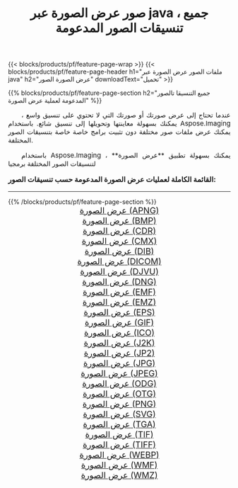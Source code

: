 ﻿---
title: صور عرض الصورة عبر java ، جميع تنسيقات الصور المدعومة 
weight: 3920
url: /ar/java/viewer/ 
lang: ar
langdirlevel: 2
locales: zh-hans,ja,it,ru,de,es,fr,nl,id,lt,pl,pt,vi,tr,ko,zh-hant,ar,hi,th,sv,cs,uk,he
description: باستخدام Aspose.Imaging يمكنك بسهولة عرض الصورة الصور عبر java
---

{{< blocks/products/pf/feature-page-wrap >}}
{{< blocks/products/pf/feature-page-header h1="ملفات الصور عرض الصورة عبر java" h2="عرض الصورة الصور" downloadText="تحميل" >}}


{{% blocks/products/pf/feature-page-section  h2="جميع التنسيقا تالصور  المدعومة لعملية عرض الصورة" %}}
<p align="justify" style="text-indent:2em;font-size:15px;">
عندما تحتاج إلى عرض صورتك أو صورتك التي لا تحتوي على تنسيق واسع ، يمكنك بسهولة معاينتها وتحويلها إلى تنسيق شائع. باستخدام Aspose.Imaging يمكنك عرض ملفات صور مختلفة دون تثبيت برامج خاصة خاصة بتنسيقات الصور المختلفة.
</p>
<p align="justify" style="text-indent:2em;font-size:15px;">
باستخدام Aspose.Imaging ، يمكنك بسهولة تطبيق **عرض الصورة** لتنسيقات الصور المختلفة برمجيا
</p>
<h3 style="margin-top:16px;">
القائمة الكاملة لعمليات عرض الصورة المدعومة حسب تنسيقات الصور:
</h3>
<hr/>
{{% /blocks/products/pf/feature-page-section %}}
<div class="container-fluid productfamilypage bg-gray">
    <div class="convertypes bg-gray agp-content section">
        <div class="container">
		<div class="row other-converters" style="gap: 10px;font-size: 19px;text-align:center;">
		    <div class='col-md-3 other-converter remove-lp remove-rp'><a href="/imaging/ar/java/viewer/apng/" style="padding:15px;">عرض الصورة (APNG)</a></div><div class='col-md-3 other-converter remove-lp remove-rp'><a href="/imaging/ar/java/viewer/bmp/" style="padding:15px;">عرض الصورة (BMP)</a></div><div class='col-md-3 other-converter remove-lp remove-rp'><a href="/imaging/ar/java/viewer/cdr/" style="padding:15px;">عرض الصورة (CDR)</a></div><div class='col-md-3 other-converter remove-lp remove-rp'><a href="/imaging/ar/java/viewer/cmx/" style="padding:15px;">عرض الصورة (CMX)</a></div><div class='col-md-3 other-converter remove-lp remove-rp'><a href="/imaging/ar/java/viewer/dib/" style="padding:15px;">عرض الصورة (DIB)</a></div><div class='col-md-3 other-converter remove-lp remove-rp'><a href="/imaging/ar/java/viewer/dicom/" style="padding:15px;">عرض الصورة (DICOM)</a></div><div class='col-md-3 other-converter remove-lp remove-rp'><a href="/imaging/ar/java/viewer/djvu/" style="padding:15px;">عرض الصورة (DJVU)</a></div><div class='col-md-3 other-converter remove-lp remove-rp'><a href="/imaging/ar/java/viewer/dng/" style="padding:15px;">عرض الصورة (DNG)</a></div><div class='col-md-3 other-converter remove-lp remove-rp'><a href="/imaging/ar/java/viewer/emf/" style="padding:15px;">عرض الصورة (EMF)</a></div><div class='col-md-3 other-converter remove-lp remove-rp'><a href="/imaging/ar/java/viewer/emz/" style="padding:15px;">عرض الصورة (EMZ)</a></div><div class='col-md-3 other-converter remove-lp remove-rp'><a href="/imaging/ar/java/viewer/eps/" style="padding:15px;">عرض الصورة (EPS)</a></div><div class='col-md-3 other-converter remove-lp remove-rp'><a href="/imaging/ar/java/viewer/gif/" style="padding:15px;">عرض الصورة (GIF)</a></div><div class='col-md-3 other-converter remove-lp remove-rp'><a href="/imaging/ar/java/viewer/ico/" style="padding:15px;">عرض الصورة (ICO)</a></div><div class='col-md-3 other-converter remove-lp remove-rp'><a href="/imaging/ar/java/viewer/j2k/" style="padding:15px;">عرض الصورة (J2K)</a></div><div class='col-md-3 other-converter remove-lp remove-rp'><a href="/imaging/ar/java/viewer/jp2/" style="padding:15px;">عرض الصورة (JP2)</a></div><div class='col-md-3 other-converter remove-lp remove-rp'><a href="/imaging/ar/java/viewer/jpg/" style="padding:15px;">عرض الصورة (JPG)</a></div><div class='col-md-3 other-converter remove-lp remove-rp'><a href="/imaging/ar/java/viewer/jpeg/" style="padding:15px;">عرض الصورة (JPEG)</a></div><div class='col-md-3 other-converter remove-lp remove-rp'><a href="/imaging/ar/java/viewer/odg/" style="padding:15px;">عرض الصورة (ODG)</a></div><div class='col-md-3 other-converter remove-lp remove-rp'><a href="/imaging/ar/java/viewer/otg/" style="padding:15px;">عرض الصورة (OTG)</a></div><div class='col-md-3 other-converter remove-lp remove-rp'><a href="/imaging/ar/java/viewer/png/" style="padding:15px;">عرض الصورة (PNG)</a></div><div class='col-md-3 other-converter remove-lp remove-rp'><a href="/imaging/ar/java/viewer/svg/" style="padding:15px;">عرض الصورة (SVG)</a></div><div class='col-md-3 other-converter remove-lp remove-rp'><a href="/imaging/ar/java/viewer/tga/" style="padding:15px;">عرض الصورة (TGA)</a></div><div class='col-md-3 other-converter remove-lp remove-rp'><a href="/imaging/ar/java/viewer/tif/" style="padding:15px;">عرض الصورة (TIF)</a></div><div class='col-md-3 other-converter remove-lp remove-rp'><a href="/imaging/ar/java/viewer/tiff/" style="padding:15px;">عرض الصورة (TIFF)</a></div><div class='col-md-3 other-converter remove-lp remove-rp'><a href="/imaging/ar/java/viewer/webp/" style="padding:15px;">عرض الصورة (WEBP)</a></div><div class='col-md-3 other-converter remove-lp remove-rp'><a href="/imaging/ar/java/viewer/wmf/" style="padding:15px;">عرض الصورة (WMF)</a></div><div class='col-md-3 other-converter remove-lp remove-rp'><a href="/imaging/ar/java/viewer/wmz/" style="padding:15px;">عرض الصورة (WMZ)</a></div>
                </div>
        </div>
    </div>
</div>
<br/>
